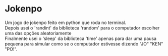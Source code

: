 # Jokenpo

Um jogo de jokenpo feito em python que roda no terminal.  
Depois usei o 'randint' da biblioteca 'random' para o computador escolher uma das opções aleatoriamente  
Finalmente usei o 'sleep' da biblioteca 'time' apenas para dar uma pausa pequena para simular como se o computador estivesse dizendo "JO" "KEN" "PO!".
